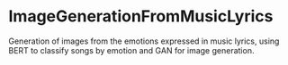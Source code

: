 # ImageGenerationFromMusicLyrics
Generation of images from the emotions expressed in music lyrics, using BERT to classify songs by emotion and GAN for image generation. 
